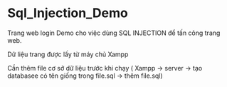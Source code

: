 # Sql_Injection_Demo
Trang web login Demo cho việc dùng SQL INJECTION để tấn công trang web. 

Dữ liệu trang được lấy từ máy chủ Xampp

Cần thêm file cơ sở dữ liệu trước khi chạy ( Xampp -> server -> tạo databasee có tên giống trong file.sql -> thêm file.sql)

